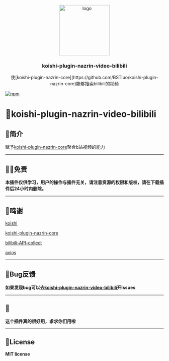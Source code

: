 <!-- PROJECT LOGO -->
<br />
<div align="center">
  <a href="https://github.com/initialencounter/mykoishi">
    <a href="https://koishi.chat/" target="_blank">
    <img width="160" src="https://koishi.chat/logo.png" alt="logo">
  </a>
  </a>

<h3 align="center">koishi-plugin-nazrin-video-bilibili</h3>

  <p align="center">
    使[koishi-plugin-nazrin-core](https://github.com/BSTluo/koishi-plugin-nazrin-core)能够搜索bilibili的视频
  </p>
</div>

[![npm](https://img.shields.io/npm/v/koishi-plugin-nazrin-video-bilibili?style=flat-square)](https://www.npmjs.com/package/koishi-plugin-nazrin-video-bilibili)

# 🎉koishi-plugin-nazrin-video-bilibili

## 📝简介
赋予[koishi-plugin-nazrin-core](https://github.com/BSTluo/koishi-plugin-nazrin-core)聚合b站视频的能力

***

## 🤚🏻免责

**本插件仅供学习，用户的操作与插件无关，请注意资源的权限和版权，请在下载插件后24小时内删除。**

***

## 💝鸣谢
[koishi](https://koishi.chat/)

[koishi-plugin-nazrin-core](https://github.com/BSTluo/koishi-plugin-nazrin-core)

[bilibili-API-collect](https://github.com/SocialSisterYi/bilibili-API-collect)

[axios](https://www.npmjs.com/package/axios)

***

## 🐛Bug反馈

**如果发现bug可以去[koishi-plugin-nazrin-video-bilibili](https://github.com/jingming295/koishi-plugin-nazrin-video-bilibili)开Issues**

***

## 🙇

**这个插件真的很好用，求求你们用啦**

***

## 📜License

**MIT license**
